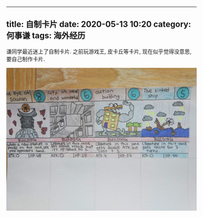 ----
title: 自制卡片
date: 2020-05-13 10:20
category: 何事谦
tags:  海外经历 
----

谦同学最近迷上了自制卡片. 之前玩游戏王, 皮卡丘等卡片, 现在似乎觉得没意思, 要自己制作卡片.

![原始素材](/assets/images/2020/card1.jpg)
